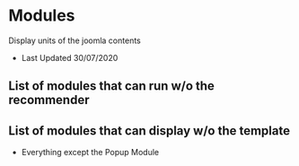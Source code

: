 # Modules
Display units of the joomla contents
- Last Updated 30/07/2020

## List of modules that can run w/o the recommender


## List of modules that can display w/o the template
- Everything except the Popup Module